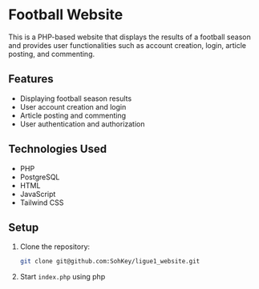 # Football Website

This is a PHP-based website that displays the results of a football season and provides user functionalities such as account creation, login, article posting, and commenting.

## Features

- Displaying football season results
- User account creation and login
- Article posting and commenting
- User authentication and authorization

## Technologies Used

- PHP
- PostgreSQL
- HTML
- JavaScript
- Tailwind CSS

## Setup

1. Clone the repository:

   ```bash
   git clone git@github.com:SohKey/ligue1_website.git

2. Start `index.php` using php
